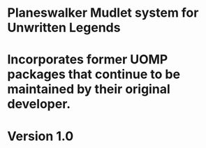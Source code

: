 # Planeswalker Mudlet system for Unwritten Legends
# Incorporates former UOMP packages that continue to be maintained by their original developer.
# Version 1.0